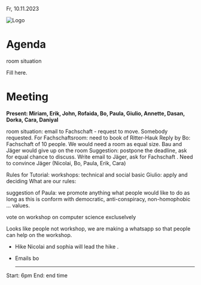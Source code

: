 Fr, 10.11.2023

![Logo](logo.jpg)

# Agenda
room situation

Fill here. 

# Meeting
**Present: Miriam, Erik, John, Rofaida, Bo, Paula, Giulio, Annette, Dasan, Dorka, Cara, Daniyal**


room situation: email to Fachschaft - request to move. Somebody requested. For Fachschaftsroom: need to book of Ritter-Hauk 
Reply by Bo: Fachschaft of 10 people. We would need a room as equal size. 
Bau and Jäger would give up on the room 
Suggestion: postpone the deadline, ask for equal chance to discuss. Write email to Jäger, ask for Fachschaft . Need to convince Jäger (Nicolai, Bo, Paula, Erik, Cara)

Rules for Tutorial:
workshops: technical and social 
basic 
Giulio: apply and deciding 
What are our rules: 

suggestion of Paula: we promote anything what people would like to do as long as this is conform with democratic, anti-conspiracy, non-homophobic ... values.
 
vote on workshop on computer science excluselvely 

Looks like people not workshop, we are making a whatsapp so that people can help on the workshop.  
   

- Hike
  Nicolai and sophia will lead the hike .

- Emails bo
  
  ---

Start: 6pm
End: end time



